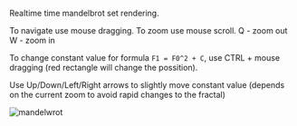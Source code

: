 Realtime time mandelbrot set rendering.

To navigate use mouse dragging.
To zoom use mouse scroll. 
Q - zoom out
W - zoom in

To change constant value for formula `F1 = F0^2 + C`, use CTRL + mouse dragging (red rectangle will change the possition).

Use Up/Down/Left/Right arrows to slightly move constant value (depends on the current zoom to avoid rapid changes to the fractal)

![mandelwrot](https://github.com/user-attachments/assets/6a66e501-baa7-41f3-85c2-c6eff05928d8)
